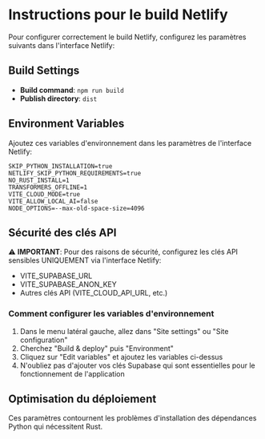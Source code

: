 
# Instructions pour le build Netlify

Pour configurer correctement le build Netlify, configurez les paramètres suivants dans l'interface Netlify:

## Build Settings
- **Build command**: `npm run build`
- **Publish directory**: `dist`

## Environment Variables
Ajoutez ces variables d'environnement dans les paramètres de l'interface Netlify:

```
SKIP_PYTHON_INSTALLATION=true
NETLIFY_SKIP_PYTHON_REQUIREMENTS=true
NO_RUST_INSTALL=1
TRANSFORMERS_OFFLINE=1
VITE_CLOUD_MODE=true
VITE_ALLOW_LOCAL_AI=false
NODE_OPTIONS=--max-old-space-size=4096
```

## Sécurité des clés API
⚠️ **IMPORTANT**: Pour des raisons de sécurité, configurez les clés API sensibles UNIQUEMENT via l'interface Netlify:
- VITE_SUPABASE_URL
- VITE_SUPABASE_ANON_KEY
- Autres clés API (VITE_CLOUD_API_URL, etc.)

### Comment configurer les variables d'environnement
1. Dans le menu latéral gauche, allez dans "Site settings" ou "Site configuration"
2. Cherchez "Build & deploy" puis "Environment"
3. Cliquez sur "Edit variables" et ajoutez les variables ci-dessus
4. N'oubliez pas d'ajouter vos clés Supabase qui sont essentielles pour le fonctionnement de l'application

## Optimisation du déploiement
Ces paramètres contournent les problèmes d'installation des dépendances Python qui nécessitent Rust.
